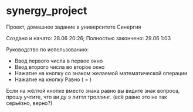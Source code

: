 # synergy_project
Проект, домашнее задание в университете Синергия

Создано и начато: 28.06 20:26; Полностью закончено: 29.06 1:03

Руководство по использованию:
* Ввод первого числа в первое окно
* Ввод второго числа во второе окно
* Нажатие на кнопку со знаком желаемой математической операции
* Нажатие на кнопку Равно ( = )

Если на жёлтой кнопке вместо знака равно вы видите знак вопроса, прошу учтите, что ви ду э литтл троллинг. (всё равно это не так серьёзно, верно?)
